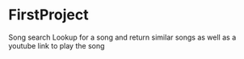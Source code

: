 # FirstProject

Song search
Lookup for a song and return similar songs as well as a youtube link to play the song
